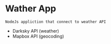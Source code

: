 # Wather App
    NodeJs appliction that connect to weather API

* Darksky API (weather)
* Mapbox API (geocoding)
